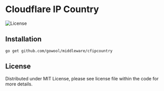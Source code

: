 # Cloudflare IP Country

![License](https://img.shields.io/dub/l/vibe-d.svg)

## Installation

```shell
go get github.com/gowool/middleware/cfipcountry
```

## License

Distributed under MIT License, please see license file within the code for more details.
